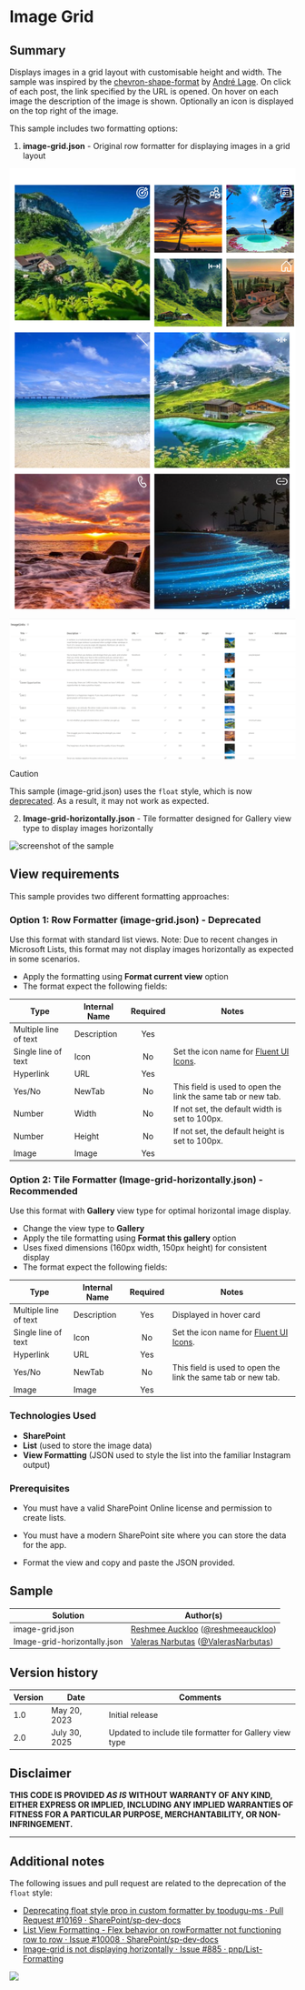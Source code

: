 # Image Grid

## Summary

Displays images in a grid layout with customisable height and width. The sample was inspired by the [chevron-shape-format](https://github.com/pnp/List-Formatting/tree/master/view-samples/chevron-shape-format) by [André Lage](https://twitter.com/aaclage).
On click of each post, the link specified by the URL is opened. On hover on each image the description of the image is shown. Optionally an icon is displayed on the top right of the image.

This sample includes two formatting options:

1. **image-grid.json** - Original row formatter for displaying images in a grid layout

![screenshot of the sample](./assets/screenshot.png)

![Animated GIF of the Styled SharePoint List View In Action](./assets/screenshot-animated.gif)

> [!CAUTION]
> This sample (image-grid.json) uses the `float` style, which is now [deprecated](https://learn.microsoft.com/sharepoint/dev/declarative-customization/formatting-syntax-reference#style). As a result, it may not work as expected.

2. **Image-grid-horizontally.json** - Tile formatter designed for Gallery view type to display images horizontally

![screenshot of the sample](./assets/screenshotHorisontal.png)

## View requirements

This sample provides two different formatting approaches:

### Option 1: Row Formatter (image-grid.json) - Deprecated
Use this format with standard list views. Note: Due to recent changes in Microsoft Lists, this format may not display images horizontally as expected in some scenarios.

- Apply the formatting using **Format current view** option
- The format expect the following fields:

|Type|Internal Name|Required|Notes|
|---|---|:---:|---|
|Multiple line of text|Description|Yes| |
|Single line of text|Icon|No|Set the icon name for [Fluent UI Icons](https://developer.microsoft.com/fluentui#/styles/web/icons).|
|Hyperlink|URL|Yes| |
|Yes/No|NewTab|No|This field is used to open the link the same tab or new tab.|
|Number|Width|No|If not set, the default width is set to 100px.|
|Number|Height|No|If not set, the default height is set to 100px.|
|Image|Image|Yes||

### Option 2: Tile Formatter (Image-grid-horizontally.json) - Recommended
Use this format with **Gallery** view type for optimal horizontal image display.

- Change the view type to **Gallery**
- Apply the tile formatting using **Format this gallery** option
- Uses fixed dimensions (160px width, 150px height) for consistent display
- The format expect the following fields:

|Type|Internal Name|Required|Notes|
|---|---|:---:|---|
|Multiple line of text|Description|Yes|Displayed in hover card|
|Single line of text|Icon|No|Set the icon name for [Fluent UI Icons](https://developer.microsoft.com/fluentui#/styles/web/icons).|
|Hyperlink|URL|Yes| |
|Yes/No|NewTab|No|This field is used to open the link the same tab or new tab.|
|Image|Image|Yes||

### Technologies Used

* **SharePoint**
* **List** (used to store the image data)
* **View Formatting** (JSON used to style the list into the familiar Instagram output)

### Prerequisites

* You must have a valid SharePoint Online license and permission to create lists.
* You must have a modern SharePoint site where you can store the data for the app.

* Format the view and copy and paste the JSON provided.

## Sample

Solution|Author(s)
--------|---------
image-grid.json | [Reshmee Auckloo](https://github.com/Reshmee011) ([@reshmeeauckloo](https://twitter.com/reshmeeauckloo))
Image-grid-horizontally.json | [Valeras Narbutas](https://github.com/ValerasNarbutas) ([@ValerasNarbutas](https://twitter.com/ValerasNarbutas))

## Version history

Version|Date|Comments
-------|----|--------
1.0|May 20, 2023|Initial release
2.0|July 30, 2025|Updated to include tile formatter for Gallery view type

## Disclaimer

**THIS CODE IS PROVIDED *AS IS* WITHOUT WARRANTY OF ANY KIND, EITHER EXPRESS OR IMPLIED, INCLUDING ANY IMPLIED WARRANTIES OF FITNESS FOR A PARTICULAR PURPOSE, MERCHANTABILITY, OR NON-INFRINGEMENT.**

---

## Additional notes

The following issues and pull request are related to the deprecation of the `float` style:
- [Deprecating float style prop in custom formatter by tpodugu-ms · Pull Request #10169 · SharePoint/sp-dev-docs](https://github.com/SharePoint/sp-dev-docs/pull/10169)
- [List View Formatting - Flex behavior on rowFormatter not functioning row to row · Issue #10008 · SharePoint/sp-dev-docs](https://github.com/SharePoint/sp-dev-docs/issues/10008)
- [Image-grid is not displaying horizontally · Issue #885 · pnp/List-Formatting](https://github.com/pnp/List-Formatting/issues/885)

<img src="https://pnptelemetry.azurewebsites.net/list-formatting/view-samples/image-grid" />

